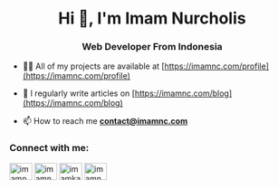 <h1 align="center">Hi 👋, I'm Imam Nurcholis</h1>
<h3 align="center">Web Developer From Indonesia</h3>

- 👨‍💻 All of my projects are available at [https://imamnc.com/profile](https://imamnc.com/profile)

- 📝 I regularly write articles on [https://imamnc.com/blog](https://imamnc.com/blog)

- 📫 How to reach me **contact@imamnc.com**

<h3 align="left">Connect with me:</h3>
<p align="left">
<a href="https://twitter.com/imamnc_" target="blank"><img align="center" src="https://raw.githubusercontent.com/rahuldkjain/github-profile-readme-generator/master/src/images/icons/Social/twitter.svg" alt="imamnc_" height="30" width="40" /></a>
<a href="https://linkedin.com/in/imamnc" target="blank"><img align="center" src="https://raw.githubusercontent.com/rahuldkjain/github-profile-readme-generator/master/src/images/icons/Social/linked-in-alt.svg" alt="imamnc" height="30" width="40" /></a>
<a href="https://fb.com/imamkacun" target="blank"><img align="center" src="https://raw.githubusercontent.com/rahuldkjain/github-profile-readme-generator/master/src/images/icons/Social/facebook.svg" alt="imamkacun" height="30" width="40" /></a>
<a href="https://instagram.com/imamnc_" target="blank"><img align="center" src="https://raw.githubusercontent.com/rahuldkjain/github-profile-readme-generator/master/src/images/icons/Social/instagram.svg" alt="imamnc_" height="30" width="40" /></a>
</p>
